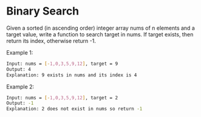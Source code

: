 # Binary Search
Given a sorted (in ascending order) integer array nums of n elements and a target value, write a function to search target in nums. If target exists, then return its index, otherwise return -1.


Example 1:

```bash
Input: nums = [-1,0,3,5,9,12], target = 9
Output: 4
Explanation: 9 exists in nums and its index is 4
```

Example 2:

```bash
Input: nums = [-1,0,3,5,9,12], target = 2
Output: -1
Explanation: 2 does not exist in nums so return -1
```

